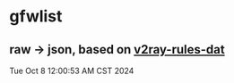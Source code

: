 # gfwlist
## raw -> json, based on [v2ray-rules-dat](https://github.com/Loyalsoldier/v2ray-rules-dat)
Tue Oct  8 12:00:53 AM CST 2024

